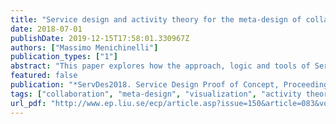 ```yaml
---
title: "Service design and activity theory for the meta-design of collaborative design processes"
date: 2018-07-01
publishDate: 2019-12-15T17:58:01.330967Z
authors: ["Massimo Menichinelli"]
publication_types: ["1"]
abstract: "This paper explores how the approach, logic and tools of Service Design could support the development of a digital platform that enable the collaborative design of open and collaborative design processes. By integrating Service Design, Activity Theory and Meta-Design, such platform could foster community building and management providing concepts and visualizations that help users in the conscious and reflexive design of the activities constituting their community-based collaborative design processes. How could Service Design enable the meta-design of collaborative design processes on digital platforms? This paper elaborates a proposal for integrating Service Design concepts and tools into a meta-design digital platform for the design and management of collaborative design processes, by providing 1) a reflection on the theoretical connections between Service Design, Activity Theory and Meta-Design, 2) a proposal of a meta-design platform that represents a proof of concept of such connections and 3) a proposal of evaluation strategies for validating such platform."
featured: false
publication: "*ServDes2018. Service Design Proof of Concept, Proceedings of the ServDes.2018 Conference, 18-20 June, Milano, Italy*"
tags: ["collaboration", "meta-design", "visualization", "activity theory", "process"]
url_pdf: "http://www.ep.liu.se/ecp/article.asp?issue=150&article=083&volume=#"
---
```


